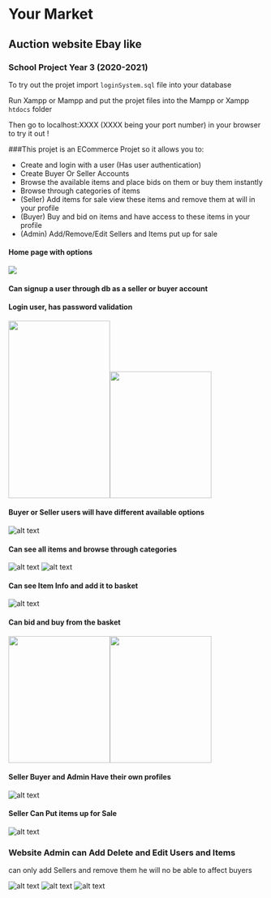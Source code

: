 # Your Market

## Auction website Ebay like

### School Project Year 3 (2020-2021)


To try out the projet import `loginSystem.sql` file into your database

Run Xampp or Mampp and put the projet files into the Mampp or Xampp `htdocs` folder 

Then go to localhost:XXXX (XXXX being your port number) in your browser to try it out ! 


###This projet is an ECommerce Projet so it allows you to:

- Create and login with a user (Has user authentication)
- Create Buyer Or Seller Accounts
- Browse the available items and place bids on them or buy them instantly
- Browse through categories of items
- (Seller) Add items for sale view these items and remove them at will in your profile
- (Buyer) Buy and bid on items and have access to these items in your profile
- (Admin) Add/Remove/Edit Sellers and Items put up for sale


#### Home page with options


<img src="./ReadmeImages/Home.png"/>

#### Can signup a user through db as a seller or buyer account
#### Login user, has password validation
<img src="./ReadmeImages/Signup.png" width="200" height="350" /><img src="./ReadmeImages/Login.png" width="200" height="250" />

#### Buyer or Seller users will have different available options

![alt text](./ReadmeImages/LoggedInPage.png)

#### Can see all items and browse through categories

![alt text](./ReadmeImages/BrowseItems.png)
![alt text](./ReadmeImages/BrowseCategories.png)

#### Can see Item Info and add it to basket

![alt text](./ReadmeImages/ItemInfo.png)

#### Can bid and buy from the basket

<img src="./ReadmeImages/Basket.png" width="200" height="250" /><img src="./ReadmeImages/Basket2.png" width="200" height="250" />

#### Seller Buyer and Admin Have their own profiles

![alt text](./ReadmeImages/Profile.png)

#### Seller Can Put items up for Sale

![alt text](./ReadmeImages/SellerAdd.png)

### Website Admin can Add Delete and Edit Users and Items

can only add Sellers and remove them he will no be able to affect buyers

![alt text](./ReadmeImages/AdminMenu.png)
![alt text](./ReadmeImages/AdminEditItems.png)
![alt text](./ReadmeImages/AdminEditUsers.png)

